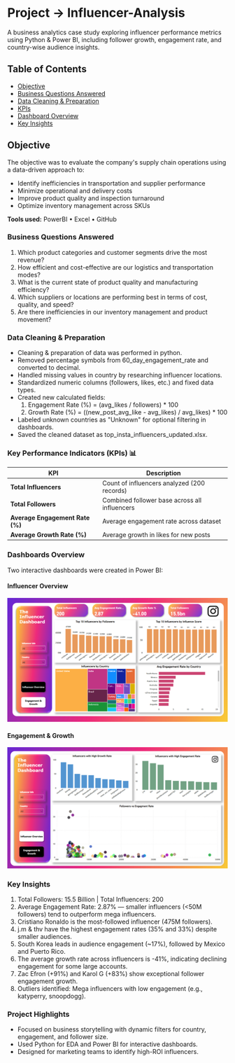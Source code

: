 # Project -> Influencer-Analysis
A business analytics case study exploring influencer performance metrics using Python &amp; Power BI, including follower growth, engagement rate, and country-wise audience insights.

## Table of Contents
- [Objective](#objective)
- [Business Questions Answered](#business-questions-answered)
- [Data Cleaning & Preparation](#data-cleaning--preparation)
- [KPIs](#key-performance-indicators-kpis)
- [Dashboard Overview](#dashboard-overview)
- [Key Insights](#key-insights)

## Objective
The objective was to evaluate the company's supply chain operations using a data-driven approach to:

- Identify inefficiencies in transportation and supplier performance
- Minimize operational and delivery costs
- Improve product quality and inspection turnaround
- Optimize inventory management across SKUs
  
**Tools used:** PowerBI • Excel • GitHub

### Business Questions Answered

1. Which product categories and customer segments drive the most revenue?
2. How efficient and cost-effective are our logistics and transportation modes?
3. What is the current state of product quality and manufacturing efficiency?
4. Which suppliers or locations are performing best in terms of cost, quality, and speed?
5. Are there inefficiencies in our inventory management and product movement?

### Data Cleaning & Preparation
- Cleaning & preparation of data was performed in python.
- Removed percentage symbols from 60_day_engagement_rate and converted to decimal.
- Handled missing values in country by researching influencer locations.
- Standardized numeric columns (followers, likes, etc.) and fixed data types.
- Created new calculated fields:
  1. Engagement Rate (%) = (avg_likes / followers) * 100
  2. Growth Rate (%) = ((new_post_avg_like - avg_likes) / avg_likes) * 100
- Labeled unknown countries as "Unknown" for optional filtering in dashboards.
- Saved the cleaned dataset as top_insta_influencers_updated.xlsx.

### Key Performance Indicators (KPIs) 📊
| KPI                             | Description                                         |
| ------------------------------- | --------------------------------------------------- |
| **Total Influencers**           | Count of influencers analyzed (200 records)         |
| **Total Followers**             | Combined follower base across all influencers       |
| **Average Engagement Rate (%)** | Average engagement rate across dataset              |
| **Average Growth Rate (%)**     | Average growth in likes for new posts               |

### Dashboards Overview

Two interactive dashboards were created in Power BI:

#### Influencer Overview

![Dashboard](dashboard/influencer_overview.png)

#### Engagement & Growth

![Dashboard](dashboard/engagement_&_growth.png)


### Key Insights
1. Total Followers: 15.5 Billion | Total Influencers: 200
2. Average Engagement Rate: 2.87% — smaller influencers (<50M followers) tend to outperform mega influencers.
3. Cristiano Ronaldo is the most-followed influencer (475M followers).
4. j.m & thv have the highest engagement rates (35% and 33%) despite smaller audiences.
5. South Korea leads in audience engagement (~17%), followed by Mexico and Puerto Rico.
6. The average growth rate across influencers is -41%, indicating declining engagement for some large accounts.
7. Zac Efron (+91%) and Karol G (+83%) show exceptional follower engagement growth.
8. Outliers identified: Mega influencers with low engagement (e.g., katyperry, snoopdogg).

### Project Highlights
- Focused on business storytelling with dynamic filters for country, engagement, and follower size.
- Used Python for EDA and Power BI for interactive dashboards.
- Designed for marketing teams to identify high-ROI influencers.


